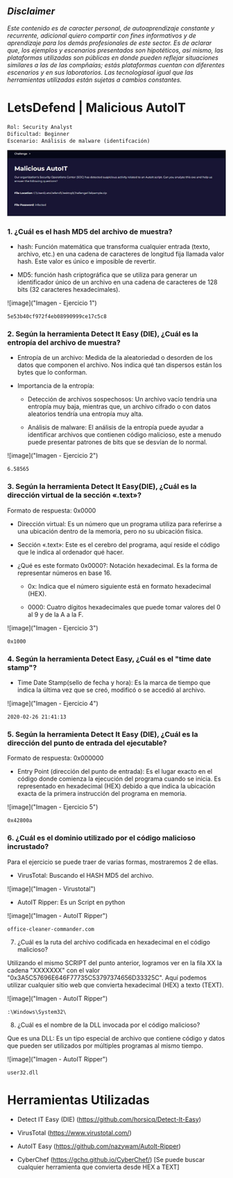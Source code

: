 ## *Disclaimer*

*Este contenido es de caracter personal, de autoaprendizaje constante y recurrente, adicional quiero compartir con fines informativos y de aprendizaje para los demás profesionales de este sector. Es de aclarar que, los ejemplos y escenarios presentados son hipotéticos, así mismo, las plataformas utilizadas son públicas en donde pueden reflejar situaciones similares a las de las compñaías; estás plataformas cuentan con diferentes escenarios y en sus laboratorios. Las tecnologíasal igual que las herramientas utilizadas están sujetas a cambios constantes.*

# LetsDefend | Malicious AutoIT

    Rol: Security Analyst
    Dificultad: Beginner
    Escenario: Análisis de malware (identifcación)

![image](https://github.com/jccerquera/LetsDef-Beg_MaliciousAutoIT/blob/main/img/Malicious-AutoIT.JPG "Lets Defend - Malicious AutoIT")


### 1. ¿Cuál es el hash MD5 del archivo de muestra? ###
	
- hash: Función matemática que transforma cualquier entrada (texto, archivo, etc.) en una cadena de caracteres de longitud fija llamada valor hash. Este valor es único e imposible de revertir.
	
- MD5: función hash criptográfica que se utiliza para generar un identificador único de un archivo en una cadena de caracteres de 128 bits (32 caracteres hexadecimales).

![image]("Imagen - Ejercicio 1")

	5e53b40cf972f4eb08990999ce17c5c8
	
	
### 2. Según la herramienta Detect It Easy (DIE), ¿Cuál es la entropía del archivo de muestra? ###
	
- Entropía de un archivo: Medida de la aleatoriedad o desorden de los datos que componen el archivo. Nos indica qué tan dispersos están los bytes que lo conforman.
	
- Importancia de la entropía:
  
	+ Detección de archivos sospechosos: Un archivo  vacío tendría una entropía muy baja, mientras que, un archivo cifrado o con datos aleatorios tendría una entropía muy alta.

	+ Análisis de malware: El análisis de la entropía puede ayudar a identificar archivos que contienen código malicioso, este a menudo puede presentar patrones de bits que se desvían de lo normal.

![image]("Imagen - Ejercicio 2")

	6.58565


### 3. Según la herramienta Detect It Easy(DIE), ¿Cuál es la dirección virtual de la sección «.text»? ###

Formato de respuesta: 0x0000
	
- Dirección virtual: Es un número que un programa utiliza para referirse a una ubicación dentro de la memoria, pero no su ubicación física.

- Sección «.text»: Este es el cerebro del programa, aquí reside el código que le indica al ordenador qué hacer.

- ¿Qué es este formato 0x0000?: Notación hexadecimal. Es la forma de representar números en base 16.

	+ 0x: Indica que el número siguiente está en formato hexadecimal (HEX).
 
 	+ 0000: Cuatro dígitos hexadecimales que puede tomar valores del 0 al 9 y de la A a la F.

![image]("Imagen - Ejercicio 3")

	0x1000


### 4. Según la herramienta Detect Easy, ¿Cuál es el "time date stamp"? ###
	
- Time Date Stamp(sello de fecha y hora): Es la marca de tiempo que indica la última vez que se creó, modificó o se accedió al archivo.

![image]("Imagen - Ejercicio 4")

	2020-02-26 21:41:13


### 5. Según la herramienta Detect It Easy (DIE), ¿Cuál es la dirección del punto de entrada del ejecutable? ###
Formato de respuesta: 0x000000
	
- Entry Point (dirección del punto de entrada): Es el lugar exacto en el código donde comienza la ejecución del programa cuando se inicia. Es representado en hexadecimal (HEX) debido a que indica la ubicación exacta de la primera instrucción del programa en memoria.

![image]("Imagen - Ejercicio 5")
	
	0x42800a


### 6. ¿Cuál es el dominio utilizado por el código malicioso incrustado? ###

Para el ejercicio se puede traer de varias formas, mostraremos 2 de ellas.

- VirusTotal: Buscando el HASH MD5 del archivo.

![image]("Imagen - Virustotal")

- AutoIT Ripper: Es un Script en python

![image]("Imagen - AutoIT Ripper")
	
	office-cleaner-commander.com

	
7. ¿Cuál es la ruta del archivo codificada en hexadecimal en el código malicioso?

Utilizando el mismo SCRIPT del punto anterior, logramos ver en la fila XX la cadena "XXXXXXX" con el valor "0x3A5C57696E646F77735C53797374656D33325C". Aquí podemos utilizar cualquier sitio web que convierta hexadecimal (HEX) a texto (TEXT).

![image]("Imagen - AutoIT Ripper")

	:\Windows\System32\
	

8. ¿Cuál es el nombre de la DLL invocada por el código malicioso?

Que es una DLL: Es un tipo especial de archivo que contiene código y datos que pueden ser utilizados por múltiples programas al mismo tiempo.

![image]("Imagen - AutoIT Ripper")

	user32.dll


# Herramientas Utilizadas

- Detect IT Easy (DIE) (https://github.com/horsicq/Detect-It-Easy)

- VirusTotal (https://www.virustotal.com/)

- AutoIT Easy (https://github.com/nazywam/AutoIt-Ripper)

- CyberChef (https://gchq.github.io/CyberChef/) [Se puede buscar cualquier herramienta que convierta desde HEX a TEXT]

